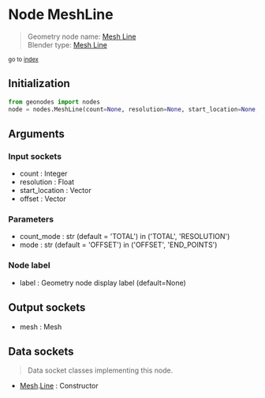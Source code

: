 
# Node MeshLine

> Geometry node name: [Mesh Line](https://docs.blender.org/manual/en/latest/modeling/geometry_nodes/material/mesh_line.html)<br>
  Blender type: [Mesh Line](https://docs.blender.org/api/current/bpy.types.GeometryNodeMeshLine.html)
  
<sub>go to [index](/docs/index.md)</sub>

## Initialization

```python
from geonodes import nodes
node = nodes.MeshLine(count=None, resolution=None, start_location=None, offset=None, count_mode='TOTAL', mode='OFFSET', label=None)
```



## Arguments


### Input sockets

- count : Integer
- resolution : Float
- start_location : Vector
- offset : Vector

### Parameters

- count_mode : str (default = 'TOTAL') in ('TOTAL', 'RESOLUTION')
- mode : str (default = 'OFFSET') in ('OFFSET', 'END_POINTS')

### Node label

- label : Geometry node display label (default=None)

## Output sockets

- mesh : Mesh

## Data sockets

> Data socket classes implementing this node.
  
  
- [Mesh](/docs/sockets/Mesh.md).[Line](/docs/sockets/Mesh.md#line) : Constructor
  
